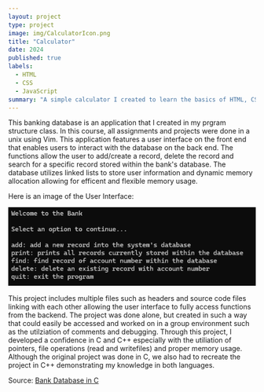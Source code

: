 ```yaml
---
layout: project
type: project
image: img/CalculatorIcon.png
title: "Calculator"
date: 2024
published: true
labels:
  - HTML
  - CSS
  - JavaScript
summary: "A simple calculator I created to learn the basics of HTML, CSS and JavaScript"
---
```


This banking database is an application that I created in my prgram structure class. In this course, all assignments and projects were done in a unix using Vim. This application features a user interface on the front end that enables users to interact with the database on the back end. The functions allow the user to add/create a record, delete the record and search for a specific record stored within the bank's database. The database utilizes linked lists to store user information and dynamic memory allocation allowing for efficent and flexible memory usage. 

Here is an image of the User Interface:

<img class="img-fluid" src="../img/BankUI.png">

This project includes multiple files such as headers and source code files linking with each other allowing the user interface to fully access functions from the backend. The project was done alone, but created in such a way that could easily be accessed and worked on in a group environment such as the utilziation of comments and debugging. Through this project, I developed a confidence in C and C++ especially with the utiliation of pointers, file operations (read and writefiles) and proper memory usage. Although the original project was done in C, we also had to recreate the project in C++ demonstrating my knowledge in both languages. 

Source: <a href="https://github.com/hoangv11/BankDatabaseC">Bank Database in C</a>
